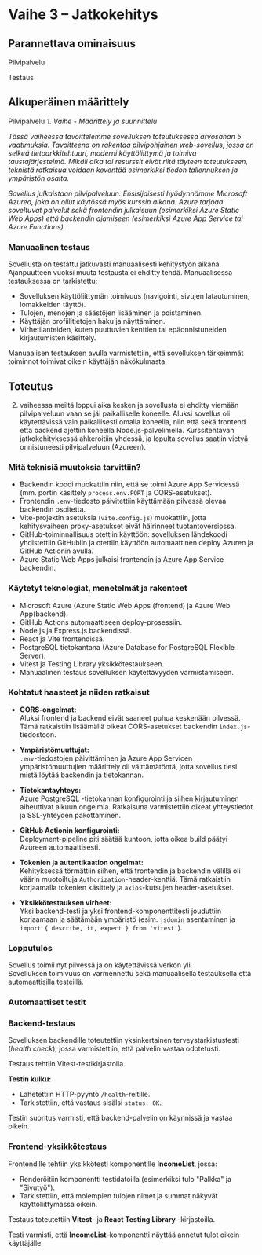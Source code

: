 # Vaihe 3 – Jatkokehitys

## Parannettava ominaisuus
Pilvipalvelu

Testaus

## Alkuperäinen määrittely

Pilvipalvelu
*1. Vaihe - Määrittely ja suunnittelu*

*Tässä vaiheessa tavoittelemme sovelluksen toteutuksessa arvosanan 5 vaatimuksia. Tavoitteena on rakentaa pilvipohjainen web-sovellus, jossa on selkeä tietoarkkitehtuuri, moderni käyttöliittymä ja toimiva taustajärjestelmä. Mikäli aika tai resurssit eivät riitä täyteen toteutukseen, teknistä ratkaisua voidaan keventää esimerkiksi tiedon tallennuksen ja ympäristön osalta.*

*Sovellus julkaistaan pilvipalveluun. Ensisijaisesti hyödynnämme Microsoft Azurea, joka on ollut käytössä myös kurssin aikana. Azure tarjoaa soveltuvat palvelut sekä frontendin julkaisuun (esimerkiksi Azure Static Web Apps) että backendin ajamiseen (esimerkiksi Azure App Service tai Azure Functions).*

### Manuaalinen testaus

Sovellusta on testattu jatkuvasti manuaalisesti kehitystyön aikana. Ajanpuutteen vuoksi muuta testausta ei ehditty tehdä. 
Manuaalisessa testauksessa on tarkistettu:

- Sovelluksen käyttöliittymän toimivuus (navigointi, sivujen latautuminen, lomakkeiden täyttö).
- Tulojen, menojen ja säästöjen lisääminen ja poistaminen.
- Käyttäjän profiilitietojen haku ja näyttäminen.
- Virhetilanteiden, kuten puuttuvien kenttien tai epäonnistuneiden kirjautumisten käsittely.

Manuaalisen testauksen avulla varmistettiin, että sovelluksen tärkeimmät toiminnot toimivat oikein käyttäjän näkökulmasta. 


## Toteutus
2. vaiheessa meiltä loppui aika kesken ja sovellusta ei ehditty viemään pilvipalveluun vaan se jäi paikalliselle koneelle. 
Aluksi sovellus oli käytettävissä vain paikallisesti omalla koneella, niin että sekä frontend että backend ajettiin koneella Node.js-palvelimella.
Kurssitehtävän jatkokehityksessä ahkeroitiin yhdessä, ja lopulta sovellus saatiin vietyä onnistuneesti pilvipalveluun (Azureen).

### Mitä teknisiä muutoksia tarvittiin?

- Backendin koodi muokattiin niin, että se toimi Azure App Servicessä (mm. portin käsittely `process.env.PORT` ja CORS-asetukset).
- Frontendin `.env`-tiedosto päivitettiin käyttämään pilvessä olevaa backendin osoitetta.
- Vite-projektin asetuksia (`vite.config.js`) muokattiin, jotta kehitysvaiheen proxy-asetukset eivät häirinneet tuotantoversiossa.
- GitHub-toiminnallisuus otettiin käyttöön: sovelluksen lähdekoodi yhdistettiin GitHubiin ja otettiin käyttöön automaattinen deploy Azuren ja GitHub Actionin avulla.
- Azure Static Web Apps julkaisi frontendin ja Azure App Service backendin.

### Käytetyt teknologiat, menetelmät ja rakenteet

- Microsoft Azure (Azure Static Web Apps (frontend) ja Azure Web App(backend).
- GitHub Actions automaattiseen deploy-prosessiin.
- Node.js ja Express.js backendissä.
- React ja Vite frontendissä.
- PostgreSQL tietokantana (Azure Database for PostgreSQL Flexible Server).
- Vitest ja Testing Library yksikkötestaukseen.
- Manuaalinen testaus sovelluksen käytettävyyden varmistamiseen.

### Kohtatut haasteet ja niiden ratkaisut

- **CORS-ongelmat:**  
  Aluksi frontend ja backend eivät saaneet puhua keskenään pilvessä. Tämä ratkaistiin lisäämällä oikeat CORS-asetukset backendin `index.js`-tiedostoon.

- **Ympäristömuuttujat:**  
  `.env`-tiedostojen päivittäminen ja Azure App Servicen ympäristömuuttujien määrittely oli välttämätöntä, jotta sovellus tiesi mistä löytää backendin ja tietokannan.

- **Tietokantayhteys:**  
  Azure PostgreSQL -tietokannan konfigurointi ja siihen kirjautuminen aiheuttivat alkuun ongelmia. Ratkaisuna varmistettiin oikeat yhteystiedot ja SSL-yhteyden pakottaminen.

- **GitHub Actionin konfigurointi:**  
  Deployment-pipeline piti säätää kuntoon, jotta oikea build päätyi Azureen automaattisesti.

- **Tokenien ja autentikaation ongelmat:**  
  Kehityksessä törmättiin siihen, että frontendin ja backendin välillä oli väärin muotoiltuja `Authorization`-header-kenttiä. Tämä ratkaistiin korjaamalla tokenien käsittely ja `axios`-kutsujen header-asetukset.

- **Yksikkötestauksen virheet:**  
  Yksi backend-testi ja yksi frontend-komponenttitesti jouduttiin korjaamaan ja säätämään ympäristö (esim. `jsdomin` asentaminen ja `import { describe, it, expect } from 'vitest'`).

### Lopputulos

Sovellus toimii nyt pilvessä ja on käytettävissä verkon yli.  
Sovelluksen toimivuus on varmennettu sekä manuaalisella testauksella että automaattisilla testeillä.


### Automaattiset testit

### Backend-testaus

Sovelluksen backendille toteutettiin yksinkertainen terveystarkistustesti (_health check_), jossa varmistettiin, että palvelin vastaa odotetusti.

Testaus tehtiin Vitest-testikirjastolla.

**Testin kulku:**

- Lähetettiin HTTP-pyyntö `/health`-reitille.
- Tarkistettiin, että vastaus sisälsi `status: OK`.

Testin suoritus varmisti, että backend-palvelin on käynnissä ja vastaa oikein.

### Frontend-yksikkötestaus

Frontendille tehtiin yksikkötesti komponentille **IncomeList**, jossa:

- Renderöitiin komponentti testidatoilla (esimerkiksi tulo "Palkka" ja "Sivutyö").
- Tarkistettiin, että molempien tulojen nimet ja summat näkyvät käyttöliittymässä oikein.

Testaus toteutettiin **Vitest**- ja **React Testing Library** -kirjastoilla.

Testi varmisti, että **IncomeList**-komponentti näyttää annetut tulot oikein käyttäjälle.


